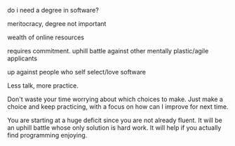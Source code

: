 do i need a degree in software?

meritocracy, degree not important

wealth of online resources

requires commitment. uphill battle against other mentally plastic/agile applicants

up against people who self select/love software

Less talk, more practice.

Don't waste your time worrying about which choices to make. Just make a choice and keep practicing, with a focus on how can I improve for next time.

You are starting at a huge deficit since you are not already fluent. It will be an uphill battle whose only solution is hard work. It will help if you actually find programming enjoying.
